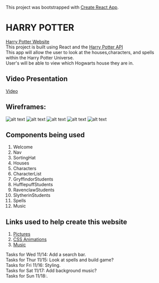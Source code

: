 This project was bootstrapped with [Create React App](https://github.com/facebook/create-react-app).  

# HARRY POTTER
[Harry Potter Website](http://defiant-alley.surge.sh/)  
This project is built using React and the [Harry Potter API](https://www.potterapi.com/)  
This app will allow the user to look at the houses,characters, and spells within the Harry Potter Universe.  
User's will be able to view which Hogwarts house they are in.  

## Video Presentation  
[Video](https://www.youtube.com/watch?v=HLxAoxJK8hQ&feature=youtu.be)  

## Wireframes:
![alt text](src/Wireframe/IMG_8492.jpg)
![alt text](src/Wireframe/IMG_8493.jpg)
![alt text](src/Wireframe/IMG_8494.jpg)
![alt text](src/Wireframe/IMG_8495.jpg)
![alt text](src/Wireframe/IMG_8496.jpg)


## Components being used
1. Welcome
2. Nav
3. SortingHat
4. Houses
5. Characters
6. CharacterList
7. GryffindorStudents
8. HufflepuffStudents
9. RavenclawStudents
10. SlytherinStudents
11. Spells
12. Music

## Links used to help create this website
1. [Pictures](https://www.pottermore.com/)
2. [CSS Animations](http://animista.net/)
3. [Music](https://storage.googleapis.com/media-session/elephants-dream/the-wires.mp3)

Tasks for Wed 11/14: Add a search bar.  
Tasks for Thur 11/15: Look at spells and build game?  
Tasks for Fri 11/16: Styling.  
Tasks for Sat 11/17: Add background music?  
Tasks for Sun 11/18:.
